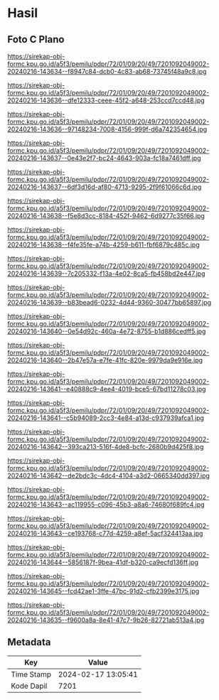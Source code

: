 # Hasil

## Foto C Plano

https://sirekap-obj-formc.kpu.go.id/a5f3/pemilu/pdpr/72/01/09/20/49/7201092049002-20240216-143634--f8947c84-dcb0-4c83-ab68-73745f48a9c8.jpg

https://sirekap-obj-formc.kpu.go.id/a5f3/pemilu/pdpr/72/01/09/20/49/7201092049002-20240216-143636--dfe12333-ceee-45f2-a648-253ccd7ccd48.jpg

https://sirekap-obj-formc.kpu.go.id/a5f3/pemilu/pdpr/72/01/09/20/49/7201092049002-20240216-143636--97148234-7008-4156-999f-d6a742354654.jpg

https://sirekap-obj-formc.kpu.go.id/a5f3/pemilu/pdpr/72/01/09/20/49/7201092049002-20240216-143637--0e43e2f7-bc24-4643-903a-fc18a7461dff.jpg

https://sirekap-obj-formc.kpu.go.id/a5f3/pemilu/pdpr/72/01/09/20/49/7201092049002-20240216-143637--6df3d16d-af80-4713-9295-2f9f61066c6d.jpg

https://sirekap-obj-formc.kpu.go.id/a5f3/pemilu/pdpr/72/01/09/20/49/7201092049002-20240216-143638--f5e8d3cc-8184-452f-9462-6d9277c35f66.jpg

https://sirekap-obj-formc.kpu.go.id/a5f3/pemilu/pdpr/72/01/09/20/49/7201092049002-20240216-143638--f4fe35fe-a74b-4259-b611-fbf6879c485c.jpg

https://sirekap-obj-formc.kpu.go.id/a5f3/pemilu/pdpr/72/01/09/20/49/7201092049002-20240216-143639--7c205332-f13a-4e02-8ca5-fb458bd2e447.jpg

https://sirekap-obj-formc.kpu.go.id/a5f3/pemilu/pdpr/72/01/09/20/49/7201092049002-20240216-143639--b83bead6-0232-4d44-9360-30477bb65897.jpg

https://sirekap-obj-formc.kpu.go.id/a5f3/pemilu/pdpr/72/01/09/20/49/7201092049002-20240216-143640--0e54d92c-460a-4e72-8755-b1d886cedff5.jpg

https://sirekap-obj-formc.kpu.go.id/a5f3/pemilu/pdpr/72/01/09/20/49/7201092049002-20240216-143640--2b47e57a-e7fe-41fc-820e-9979da9e916e.jpg

https://sirekap-obj-formc.kpu.go.id/a5f3/pemilu/pdpr/72/01/09/20/49/7201092049002-20240216-143641--e40888c9-4ee4-4019-bce5-67bd11278c03.jpg

https://sirekap-obj-formc.kpu.go.id/a5f3/pemilu/pdpr/72/01/09/20/49/7201092049002-20240216-143641--c5b94089-2cc3-4e84-a13d-c937939afca1.jpg

https://sirekap-obj-formc.kpu.go.id/a5f3/pemilu/pdpr/72/01/09/20/49/7201092049002-20240216-143642--393ca213-516f-4de8-bcfc-2680b9d425f8.jpg

https://sirekap-obj-formc.kpu.go.id/a5f3/pemilu/pdpr/72/01/09/20/49/7201092049002-20240216-143642--de2bdc3c-4dc4-4104-a3d2-0665340dd397.jpg

https://sirekap-obj-formc.kpu.go.id/a5f3/pemilu/pdpr/72/01/09/20/49/7201092049002-20240216-143643--ac119955-c096-45b3-a8a6-74680f689fc4.jpg

https://sirekap-obj-formc.kpu.go.id/a5f3/pemilu/pdpr/72/01/09/20/49/7201092049002-20240216-143643--ce193768-c77d-4259-a8ef-5acf324413aa.jpg

https://sirekap-obj-formc.kpu.go.id/a5f3/pemilu/pdpr/72/01/09/20/49/7201092049002-20240216-143644--5856187f-9bea-41df-b320-ca9ecfd136ff.jpg

https://sirekap-obj-formc.kpu.go.id/a5f3/pemilu/pdpr/72/01/09/20/49/7201092049002-20240216-143645--fcd42ae1-3ffe-47bc-91d2-cfb2399e3175.jpg

https://sirekap-obj-formc.kpu.go.id/a5f3/pemilu/pdpr/72/01/09/20/49/7201092049002-20240216-143635--f9600a8a-8e41-47c7-9b26-82721ab513a4.jpg


## Metadata

| Key        | Value               |
| ---------- | ------------------- |
| Time Stamp | 2024-02-17 13:05:41 |
| Kode Dapil | 7201                |



